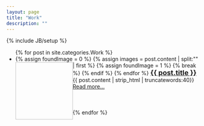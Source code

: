 ```yaml
---
layout: page
title: "Work"
description: ""
---
```

{% include JB/setup %}

<ul>
  {% for post in site.categories.Work %}
    <li>
      {% assign foundImage = 0 %}
      {% assign images = post.content | split:"<img " %}
      {% for image in images %}
        {% if image contains 'src' %}
                {% assign html = image | split:"/>" | first %}
		<a href="{{ post.url }}">
                <img {{ html }} width="150" height="150" style="float: left"/>
		</a>
                {% assign foundImage = 1 %}
		{% break %}
        {% endif %}
      {% endfor %}
 <b><font size="4"><a href="{{ post.url }}">{{ post.title }}</a></font></b><br>
        {{ post.content | strip_html | truncatewords:40}}<br>
            <a href="{{ post.url }}">Read more...</a><br><br><br><br>
    </li>
  {% endfor %}
</ul>
